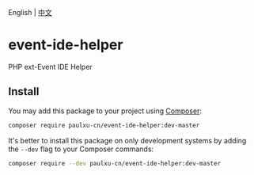 English | [中文](./README-CN.md)

# event-ide-helper
PHP ext-Event IDE Helper

## Install

You may add this package to your project using [Composer](https://getcomposer.org):

```bash
composer require paulxu-cn/event-ide-helper:dev-master
```

It's better to install this package on only development systems by adding the `--dev` flag to your Composer commands:

```bash
composer require --dev paulxu-cn/event-ide-helper:dev-master
```
